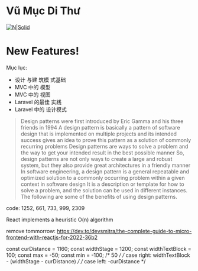 # Vũ Mục Di Thư

[![N|Solid](https://cldup.com/dTxpPi9lDf.thumb.png)](https://nodesource.com/products/nsolid)

# New Features!
Mục lục:
  - 设计 与建 筑模 式基础
  - MVC 中的 模型
  - MVC 中的 视图
  - Laravel 的最佳 实践
  - Laravel 中的 设计模式
> Design patterns were first introduced by Eric Gamma and his three friends in 1994
> A design pattern is basically a pattern of software design that is implemented on multiple projects
> and its intended success gives an idea to prove this pattern as a solution of commonly recurring problems
> Design patterns are ways to solve a problem and the way to get your intended result in the best possible manner
> So, design patterns are not only ways to create a large and robust system, but they also provide great architectures in a friendly manner
> In software engineering, a design pattern is a general repeatable and optimized solution to a commonly occurring problem within a given context in software design
> It is a description or template for how to solve a problem, and the solution can be used in different instances. The following are some of the benefits of using design patterns.

code: 1252, 661, 733, 999, 2309

React implements a heuristic O(n) algorithm

remove tommorrow:
https://dev.to/devsmitra/the-complete-guide-to-micro-frontend-with-reactjs-for-2022-36b2

const curDistance = 1160;
const widthStage = 1200;
const widthTextBlock = 100;
const max = -50;
const min = -100;
/* 50 */
/* case right: widthTextBlock - (widthStage - curDistance) */
/* case left: -curDistance */
